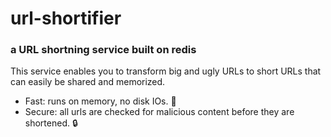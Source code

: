 # url-shortifier
### a URL shortning service built on redis

This service enables you to transform big and ugly URLs to short URLs that can easily be shared and memorized. 

- Fast: runs on memory, no disk IOs. :rocket:
- Secure: all urls are checked for malicious content before they are shortened. :lock:
